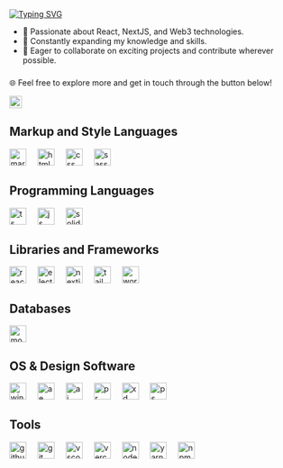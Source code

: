 <div align="left">
  <a href="https://git.io/typing-svg">
    <img src="https://readme-typing-svg.herokuapp.com?font=Press+Start+2P&size=34&duration=3000&pause=1000&width=620&height=70&color=66FCF1&lines=I'm+CodeTaskforce;I'm+Decentralizing;I'm+Programming;I'm+Coding;I'm+Tokenizing;I'm+Styling;I'm+Debugging;I'm+Crafting;I'm+Building;I'm+Developing;I'm+Managing;I'm+Strategizing" alt="Typing SVG" />
  </a>
</div>

- 👀 Passionate about React, NextJS, and Web3 technologies.
- 🌱 Constantly expanding my knowledge and skills.
- 💞️ Eager to collaborate on exciting projects and contribute wherever possible.

###
🌐 Feel free to explore more and get in touch through the button below!

<div align="left">
  <a href="https://taskforce.wiki" target="_blank">
    <img src="https://img.shields.io/static/v1?message=WEBSITE&label=&color=66FCF1&logoColor=white&labelColor=&style=for-the-badge" height="22" alt="Website Button"  />
  </a>
</div>

<!-- 
List of skill icons..
https://github.com/tandpfun/skill-icons
-->

## Markup and Style Languages
<div align="left">
  <img src="https://skillicons.dev/icons?i=markdown" height="30" alt="markdown logo"  />
  <img width="12" />
  <img src="https://skillicons.dev/icons?i=html" height="30" alt="html logo"  />
  <img width="12" />
  <img src="https://skillicons.dev/icons?i=css" height="30" alt="css logo"  />
  <img width="12" />
  <img src="https://skillicons.dev/icons?i=sass" height="30" alt="sass logo"  />
</div>

## Programming Languages
<div align="left">
  <img src="https://skillicons.dev/icons?i=ts" height="30" alt="ts logo"  />
  <img width="12" />
  <img src="https://skillicons.dev/icons?i=js" height="30" alt="js logo"  />
  <img width="12" />
  <img src="https://skillicons.dev/icons?i=solidity" height="30" alt="solidity logo"  />
</div>

## Libraries and Frameworks
<div align="left">
  <img src="https://skillicons.dev/icons?i=react" height="30" alt="react logo"  />
  <img width="12" />
  <img src="https://skillicons.dev/icons?i=electron" height="30" alt="electron logo"  />
  <img width="12" />
  <img src="https://skillicons.dev/icons?i=nextjs" height="30" alt="nextjs logo"  />
  <img width="12" />
  <img src="https://skillicons.dev/icons?i=tailwind" height="30" alt="tailwind logo"  />
  <img width="12" />
  <img src="https://skillicons.dev/icons?i=wordpress" height="30" alt="wordpress logo"  />
</div>

## Databases
<div align="left">
  <img src="https://skillicons.dev/icons?i=mongodb" height="30" alt="mongodb logo"  />
</div>

## OS & Design Software
<div align="left">
  <img src="https://skillicons.dev/icons?i=windows" height="30" alt="windows logo"  />
  <img width="12" />
  <img src="https://skillicons.dev/icons?i=ae" height="30" alt="ae logo"  />
  <img width="12" />
  <img src="https://skillicons.dev/icons?i=ai" height="30" alt="ai logo"  />
  <img width="12" />
  <img src="https://skillicons.dev/icons?i=pr" height="30" alt="pr logo"  />
  <img width="12" />
  <img src="https://skillicons.dev/icons?i=xd" height="30" alt="xd logo"  />
  <img width="12" />
  <img src="https://skillicons.dev/icons?i=ps" height="30" alt="ps logo"  />
</div>

## Tools
<div align="left">
  <img src="https://skillicons.dev/icons?i=github" height="30" alt="github logo"  />
  <img width="12" />
  <img src="https://skillicons.dev/icons?i=git" height="30" alt="git logo"  />
  <img width="12" />
  <img src="https://skillicons.dev/icons?i=vscode" height="30" alt="vscode logo"  />
  <img width="12" />
  <img src="https://skillicons.dev/icons?i=vercel" height="30" alt="vercel logo"  />
  <img width="12" />
  <img src="https://skillicons.dev/icons?i=nodejs" height="30" alt="nodejs logo"  />
  <img width="12" />
  <img src="https://skillicons.dev/icons?i=yarn" height="30" alt="yarn logo"  />
  <img width="12" />
  <img src="https://skillicons.dev/icons?i=npm" height="30" alt="npm logo"  />
</div>
